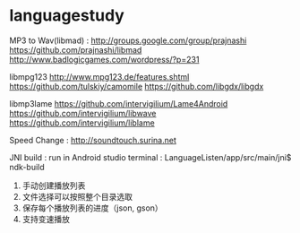 # languagestudy

MP3 to Wav(libmad) :
    http://groups.google.com/group/prajnashi
    https://github.com/prajnashi/libmad
    http://www.badlogicgames.com/wordpress/?p=231

  libmpg123
    http://www.mpg123.de/features.shtml
    https://github.com/tulskiy/camomile
    https://github.com/libgdx/libgdx

  libmp3lame
    https://github.com/intervigilium/Lame4Android
    https://github.com/intervigilium/libwave
    https://github.com/intervigilium/liblame

Speed Change :
    http://soundtouch.surina.net


JNI build :
    run in Android studio terminal : LanguageListen/app/src/main/jni$ ndk-build

1. 手动创建播放列表
2. 文件选择可以按照整个目录选取
3. 保存每个播放列表的进度（json, gson）
4. 支持变速播放
